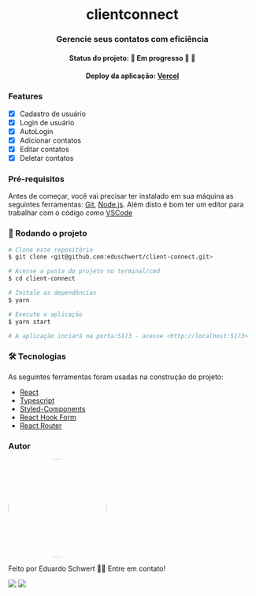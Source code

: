 <h1 align="center">clientconnect</h1>

<h3 align="center">Gerencie seus contatos com eficiência</h3>

<h4 align="center">Status do projeto: 🚧   Em progresso 🚀 🚧</h4>

<h4 align="center">Deploy da aplicação: <a href="">Vercel</a></h4>

<h3>Features</h3>

- [x] Cadastro de usuário
- [x] Login de usuário
- [x] AutoLogin
- [x] Adicionar contatos
- [x] Editar contatos
- [x] Deletar contatos

<h3>Pré-requisitos</h3>

Antes de começar, você vai precisar ter instalado em sua máquina as seguintes ferramentas:
[Git](https://git-scm.com), [Node.js](https://nodejs.org/en/).
Além disto é bom ter um editor para trabalhar com o código como [VSCode](https://code.visualstudio.com/)

<h3>🚀 Rodando o projeto</h3>

```bash
# Clone este repositório
$ git clone <git@github.com:eduschwert/client-connect.git>

# Acesse a pasta do projeto no terminal/cmd
$ cd client-connect

# Instale as dependências
$ yarn

# Execute a aplicação
$ yarn start

# A aplicação inciará na porta:5173 - acesse <http://localhost:5173>
```

<h3>🛠 Tecnologias</h3>

As seguintes ferramentas foram usadas na construção do projeto:

- [React](https://pt-br.reactjs.org/)
- [Typescript](https://www.typescriptlang.org/)
- [Styled-Components](https://styled-components.com/)
- [React Hook Form](https://react-hook-form.com/)
- [React Router](https://reactrouter.com/en/main)

<h3>Autor</h3>

<img style="border-radius: 50%" width="200" src="https://avatars.githubusercontent.com/u/106620111?s=400&u=d29e7cd5bdcadc0a09721f69115d267054018be7&v=4"/>

Feito por Eduardo Schwert 👋🏽 Entre em contato!

<a href="https://www.linkedin.com/in/eduardoschwert/"><img src="https://img.shields.io/badge/-Eduardo-%230A66C2?logo=linkedin"/></a>
<a href="mailto:eduardoschwert@yahoo.com.br"><img src="https://img.shields.io/badge/-eduardoschwert%40yahoo.com.br-%236001D2?logo=yahoo"/></a>
